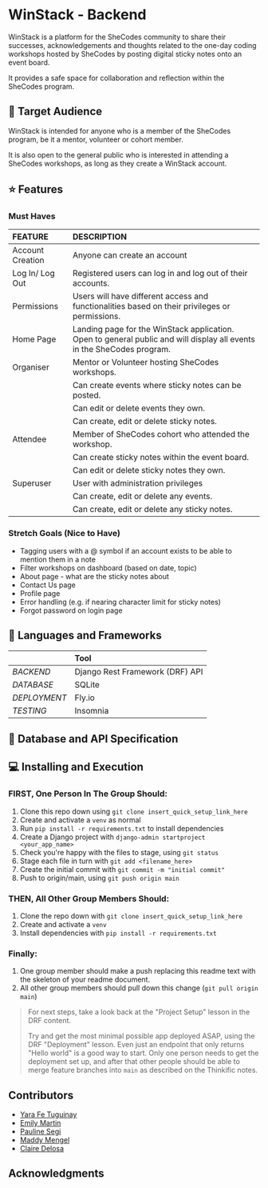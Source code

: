 # WinStack - Backend

WinStack is a platform for the SheCodes community to share their successes, acknowledgements and thoughts related to the one-day coding workshops hosted by SheCodes by posting digital sticky notes onto an event board. 

It provides a safe space for collaboration and reflection within the SheCodes program.

## 👥 Target Audience 

WinStack is intended for anyone who is a member of the SheCodes program, be it a mentor, volunteer or cohort member. 

It is also open to the general public who is interested in attending a SheCodes workshops, as long as they create a WinStack account.

## ⭐ Features

### Must Haves

| FEATURE | DESCRIPTION 
| :----- | :----------
| Account Creation | Anyone can create an account
| Log In/ Log Out | Registered users can log in and log out of their accounts. 
| Permissions | Users will have different access and functionalities based on their privileges or permissions.
| Home Page | Landing page for the WinStack application. Open to general public and will display all events in the SheCodes program.
| Organiser |  Mentor or Volunteer hosting SheCodes workshops.
|           |  Can create events where sticky notes can be posted.
|           |  Can edit or delete events they own.
|           |  Can create, edit or delete sticky notes.
| Attendee  |  Member of SheCodes cohort who attended the workshop.
|           |  Can create sticky notes within the event board.
|           |  Can edit or delete sticky notes they own. 
| Superuser |  User with administration privileges
|           |  Can create, edit or delete any events.
|           |  Can create, edit or delete any sticky notes.


### Stretch Goals (Nice to Have)

* Tagging users with a @ symbol if an account exists to be able to mention them in a note
* Filter workshops on dashboard (based on date, topic)
* About page - what are the sticky notes about
* Contact Us page
* Profile page
* Error handling (e.g. if nearing character limit for sticky notes)
* Forgot password on login page

## 🔧 Languages and Frameworks
|        | Tool
| :----- | :----------
| *BACKEND* |  Django Rest Framework (DRF) API
| *DATABASE* | SQLite 
| *DEPLOYMENT* | Fly.io
| *TESTING* | Insomnia

## 📑 Database and API Specification

## 💻 Installing and Execution

### FIRST, One Person In The Group Should:
1. Clone this repo down using `git clone insert_quick_setup_link_here`
2. Create and activate a `venv` as normal
3. Run `pip install -r requirements.txt` to install dependencies
4. Create a Django project with `django-admin startproject <your_app_name>`
5. Check you're happy with the files to stage, using `git status` 
6. Stage each file in turn with `git add <filename_here>`
7. Create the initial commit with `git commit -m "initial commit"`
8. Push to origin/main, using `git push origin main`

### THEN, All Other Group Members Should:
1. Clone the repo down with `git clone insert_quick_setup_link_here`
2. Create and activate a `venv`
3. Install dependencies with `pip install -r requirements.txt`

### Finally:
1. One group member should make a push replacing this readme text with the skeleton of your readme document.
2. All other group members should pull down this change (`git pull origin main`)

> For next steps, take a look back at the "Project Setup" lesson in the DRF content.
>
> Try and get the most minimal possible app deployed ASAP, using the DRF "Deployment" lesson. Even just an endpoint that only returns "Hello world" is a good way to start. Only one person needs to get the deployment set up, and after that other people should be able to merge feature branches into `main` as described on the Thinkific notes.


## Contributors

* [Yara Fe Tuguinay](https://github.com/yara-fe)
* [Emily Martin](https://github.com/emart55)
* [Pauline Segi](link)
* [Maddy Mengel](link)
* [Claire Delosa](link)


## Acknowledgments


